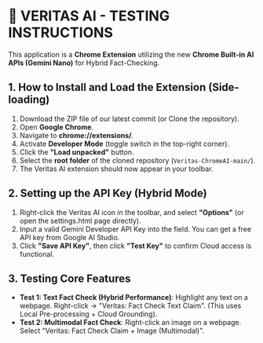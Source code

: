 # 🚀 VERITAS AI - TESTING INSTRUCTIONS

This application is a **Chrome Extension** utilizing the new **Chrome Built-in AI APIs (Gemini Nano)** for Hybrid Fact-Checking.

## 1. How to Install and Load the Extension (Side-loading)
1.  Download the ZIP file of our latest commit (or Clone the repository).
2.  Open **Google Chrome**.
3.  Navigate to **chrome://extensions/**.
4.  Activate **Developer Mode** (toggle switch in the top-right corner).
5.  Click the **"Load unpacked"** button.
6.  Select the **root folder** of the cloned repository (`Veritas-ChromeAI-main/`).
7.  The Veritas AI extension should now appear in your toolbar.

## 2. Setting up the API Key (Hybrid Mode)
1.  Right-click the Veritas AI icon in the toolbar, and select **"Options"** (or open the settings.html page directly).
2.  Input a valid Gemini Developer API Key into the field. You can get a free API key from Google AI Studio.
3.  Click **"Save API Key"**, then click **"Test Key"** to confirm Cloud access is functional.

## 3. Testing Core Features
* **Test 1: Text Fact Check (Hybrid Performance)**: Highlight any text on a webpage. Right-click $\rightarrow$ "Veritas: Fact Check Text Claim". (This uses Local Pre-processing + Cloud Grounding).
* **Test 2: Multimodal Fact Check**: Right-click an image on a webpage. Select "Veritas: Fact Check Claim + Image (Multimodal)".